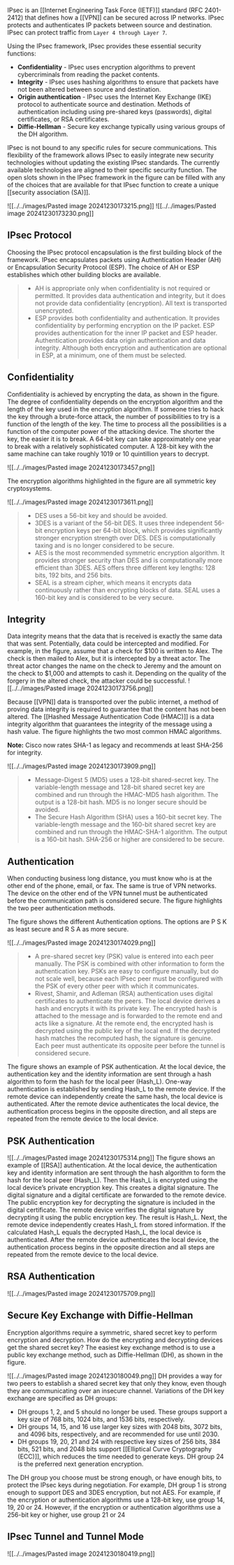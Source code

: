 IPsec is an [[Internet Engineering Task Force (IETF)]] standard (RFC 2401-2412) that defines how a [[VPN]] can be secured across IP networks. IPsec protects and authenticates IP packets between source and destination. IPsec can protect traffic from `Layer 4 through Layer 7`.

Using the IPsec framework, IPsec provides these essential security functions:

- **Confidentiality** - IPsec uses encryption algorithms to prevent cybercriminals from reading the packet contents.
- **Integrity** - IPsec uses hashing algorithms to ensure that packets have not been altered between source and destination.
- **Origin authentication** - IPsec uses the Internet Key Exchange (IKE) protocol to authenticate source and destination. Methods of authentication including using pre-shared keys (passwords), digital certificates, or RSA certificates.
- **Diffie-Hellman** - Secure key exchange typically using various groups of the DH algorithm.

IPsec is not bound to any specific rules for secure communications. This flexibility of the framework allows IPsec to easily integrate new security technologies without updating the existing IPsec standards. The currently available technologies are aligned to their specific security function. The open slots shown in the IPsec framework in the figure can be filled with any of the choices that are available for that IPsec function to create a unique [[security association (SA)]].

![[../../images/Pasted image 20241230173215.png]]
![[../../images/Pasted image 20241230173230.png]]

## IPsec Protocol
Choosing the IPsec protocol encapsulation is the first building block of the framework. IPsec encapsulates packets using Authentication Header (AH) or Encapsulation Security Protocol (ESP). The choice of AH or ESP establishes which other building blocks are available.

>- AH is appropriate only when confidentiality is not required or permitted. It provides data authentication and integrity, but it does not provide data confidentiality (encryption). All text is transported unencrypted.
>- ESP provides both confidentiality and authentication. It provides confidentiality by performing encryption on the IP packet. ESP provides authentication for the inner IP packet and ESP header. Authentication provides data origin authentication and data integrity. Although both encryption and authentication are optional in ESP, at a minimum, one of them must be selected.


## Confidentiality
Confidentiality is achieved by encrypting the data, as shown in the figure. The degree of confidentiality depends on the encryption algorithm and the length of the key used in the encryption algorithm. If someone tries to hack the key through a brute-force attack, the number of possibilities to try is a function of the length of the key. The time to process all the possibilities is a function of the computer power of the attacking device. The shorter the key, the easier it is to break. A 64-bit key can take approximately one year to break with a relatively sophisticated computer. A 128-bit key with the same machine can take roughly 1019 or 10 quintillion years to decrypt.

![[../../images/Pasted image 20241230173457.png]]

The encryption algorithms highlighted in the figure are all symmetric key cryptosystems.

![[../../images/Pasted image 20241230173611.png]]

>- DES uses a 56-bit key and should be avoided.
>- 3DES is a variant of the 56-bit DES. It uses three independent 56-bit encryption keys per 64-bit block, which provides significantly stronger encryption strength over DES. DES is computationally taxing and is no longer considered to be secure.
>- AES is the most recommended symmetric encryption algorithm. It provides stronger security than DES and is computationally more efficient than 3DES. AES offers three different key lengths: 128 bits, 192 bits, and 256 bits.
>- SEAL is a stream cipher, which means it encrypts data continuously rather than encrypting blocks of data. SEAL uses a 160-bit key and is considered to be very secure.

## Integrity
Data integrity means that the data that is received is exactly the same data that was sent. Potentially, data could be intercepted and modified. For example, in the figure, assume that a check for $100 is written to Alex. The check is then mailed to Alex, but it is intercepted by a threat actor. The threat actor changes the name on the check to Jeremy and the amount on the check to $1,000 and attempts to cash it. Depending on the quality of the forgery in the altered check, the attacker could be successful.
![[../../images/Pasted image 20241230173756.png]]

Because [[VPN]] data is transported over the public internet, a method of proving data integrity is required to guarantee that the content has not been altered. The [[Hashed Message Authentication Code (HMAC)]] is a data integrity algorithm that guarantees the integrity of the message using a hash value. The figure highlights the two most common HMAC algorithms.

**Note:** Cisco now rates SHA-1 as legacy and recommends at least SHA-256 for integrity.

![[../../images/Pasted image 20241230173909.png]]
>- Message-Digest 5 (MD5) uses a 128-bit shared-secret key. The variable-length message and 128-bit shared secret key are combined and run through the HMAC-MD5 hash algorithm. The output is a 128-bit hash. MD5 is no longer secure should be avoided.
>- The Secure Hash Algorithm (SHA) uses a 160-bit secret key. The variable-length message and the 160-bit shared secret key are combined and run through the HMAC-SHA-1 algorithm. The output is a 160-bit hash. SHA-256 or higher are considered to be secure.

## Authentication
When conducting business long distance, you must know who is at the other end of the phone, email, or fax. The same is true of VPN networks. The device on the other end of the VPN tunnel must be authenticated before the communication path is considered secure. The figure highlights the two peer authentication methods.

The figure shows the different Authentication options. The options are P S K as least secure and R S A as more secure.

![[../../images/Pasted image 20241230174029.png]]

>- A pre-shared secret key (PSK) value is entered into each peer manually. The PSK is combined with other information to form the authentication key. PSKs are easy to configure manually, but do not scale well, because each IPsec peer must be configured with the PSK of every other peer with which it communicates.
>- Rivest, Shamir, and Adleman (RSA) authentication uses digital certificates to authenticate the peers. The local device derives a hash and encrypts it with its private key. The encrypted hash is attached to the message and is forwarded to the remote end and acts like a signature. At the remote end, the encrypted hash is decrypted using the public key of the local end. If the decrypted hash matches the recomputed hash, the signature is genuine. Each peer must authenticate its opposite peer before the tunnel is considered secure.

The figure shows an example of PSK authentication. At the local device, the authentication key and the identity information are sent through a hash algorithm to form the hash for the local peer (Hash_L). One-way authentication is established by sending Hash_L to the remote device. If the remote device can independently create the same hash, the local device is authenticated. After the remote device authenticates the local device, the authentication process begins in the opposite direction, and all steps are repeated from the remote device to the local device.

## PSK Authentication
![[../../images/Pasted image 20241230175314.png]]
The figure shows an example of [[RSA]] authentication. At the local device, the authentication key and identity information are sent through the hash algorithm to form the hash for the local peer (Hash_L). Then the Hash_L is encrypted using the local device’s private encryption key. This creates a digital signature. The digital signature and a digital certificate are forwarded to the remote device. The public encryption key for decrypting the signature is included in the digital certificate. The remote device verifies the digital signature by decrypting it using the public encryption key. The result is Hash_L. Next, the remote device independently creates Hash_L from stored information. If the calculated Hash_L equals the decrypted Hash_L, the local device is authenticated. After the remote device authenticates the local device, the authentication process begins in the opposite direction and all steps are repeated from the remote device to the local device.

## RSA Authentication
![[../../images/Pasted image 20241230175709.png]]

## Secure Key Exchange with Diffie-Hellman
Encryption algorithms require a symmetric, shared secret key to perform encryption and decryption. How do the encrypting and decrypting devices get the shared secret key? The easiest key exchange method is to use a public key exchange method, such as Diffie-Hellman (DH), as shown in the figure.

![[../../images/Pasted image 20241230180049.png]]
DH provides a way for two peers to establish a shared secret key that only they know, even though they are communicating over an insecure channel. Variations of the DH key exchange are specified as DH groups:

- DH groups 1, 2, and 5 should no longer be used. These groups support a key size of 768 bits, 1024 bits, and 1536 bits, respectively.
- DH groups 14, 15, and 16 use larger key sizes with 2048 bits, 3072 bits, and 4096 bits, respectively, and are recommended for use until 2030.
- DH groups 19, 20, 21 and 24 with respective key sizes of 256 bits, 384 bits, 521 bits, and 2048 bits support [[Elliptical Curve Cryptography (ECC)]], which reduces the time needed to generate keys. DH group 24 is the preferred next generation encryption.

The DH group you choose must be strong enough, or have enough bits, to protect the IPsec keys during negotiation. For example, DH group 1 is strong enough to support DES and 3DES encryption, but not AES. For example, if the encryption or authentication algorithms use a 128-bit key, use group 14, 19, 20 or 24. However, if the encryption or authentication algorithms use a 256-bit key or higher, use group 21 or 24

## IPsec Tunnel and Tunnel Mode

![[../../images/Pasted image 20241230180419.png]]
